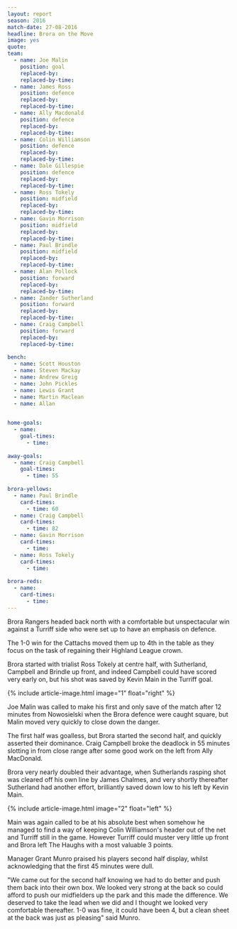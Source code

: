 ```yaml
---
layout: report
season: 2016
match-date: 27-08-2016
headline: Brora on the Move
image: yes
quote: 
team:
  - name: Joe Malin
    position: goal
    replaced-by: 
    replaced-by-time: 
  - name: James Ross
    position: defence
    replaced-by:
    replaced-by-time:
  - name: Ally Macdonald
    position: defence
    replaced-by: 
    replaced-by-time: 
  - name: Colin Williamson
    position: defence
    replaced-by: 
    replaced-by-time: 
  - name: Dale Gillespie
    position: defence
    replaced-by: 
    replaced-by-time:
  - name: Ross Tokely
    position: midfield
    replaced-by: 
    replaced-by-time: 
  - name: Gavin Morrison
    position: midfield
    replaced-by:
    replaced-by-time:
  - name: Paul Brindle
    position: midfield
    replaced-by:
    replaced-by-time:
  - name: Alan Pollock
    position: forward
    replaced-by:
    replaced-by-time:
  - name: Zander Sutherland
    position: forward
    replaced-by: 
    replaced-by-time: 
  - name: Craig Campbell
    position: forward
    replaced-by:
    replaced-by-time:
    
bench:
  - name: Scott Houston
  - name: Steven Mackay
  - name: Andrew Greig
  - name: John Pickles
  - name: Lewis Grant
  - name: Martin Maclean
  - name: Allan
  

home-goals:
  - name: 
    goal-times:
      - time: 
      
away-goals:
  - name: Craig Campbell
    goal-times:
      - time: 55
      
brora-yellows:
  - name: Paul Brindle
    card-times:
      - time: 60
  - name: Craig Campbell
    card-times:
      - time: 82
  - name: Gavin Morrison
    card-times:
      - time: 
  - name: Ross Tokely
    card-times:
      - time: 
      
brora-reds:
  - name: 
    card-times:
      - time:
---
```

Brora Rangers headed back north with a comfortable but unspectacular win against a Turriff side who were set up to have an emphasis on defence. 

The 1-0 win for the Cattachs moved them up to 4th in the table as they focus on the task of regaining their Highland League crown. 

Brora started with trialist Ross Tokely at centre half, with Sutherland, Campbell and Brindle up front, and indeed Campbell  could have scored very early on, but his shot was saved by Kevin Main in the Turriff goal.

{% include article-image.html image="1" float="right" %}

Joe Malin was called to make his first and only save of the match after 12 minutes from Nowosielski when the Brora defence were caught square, but Malin moved very quickly to close down the danger. 

The first half was goalless, but Brora started the second half, and quickly asserted their dominance. Craig Campbell broke the deadlock in 55 minutes slotting in from close range after some good work on the left from Ally MacDonald. 

Brora very nearly doubled their advantage, when Sutherlands rasping shot was cleared off his own line by James Chalmes, and very shortly thereafter Sutherland had another effort, brilliantly saved down low to his left by Kevin Main. 

{% include article-image.html image="2" float="left" %}

Main was again called to be at his absolute best when somehow he managed to find a way of keeping Colin Williamson's header out of the net and Turriff still in the game. However Turriff could muster very little up front and Brora left The Haughs with a most valuable 3 points. 

Manager Grant Munro praised his players second half display, whilst acknowledging that the first 45 minutes were dull. 

"We came out for the second half knowing we had to do better and push them back into their own box. We looked very strong at the back so could afford to push our midfielders up the park and this made the difference. We deserved to take the lead when we did and I thought we looked very comfortable thereafter. 1-0 was fine, it could have been 4, but a clean sheet at the back was just as pleasing" said Munro.